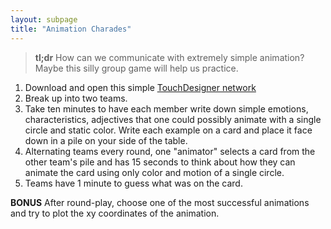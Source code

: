 ```yaml
---
layout: subpage
title: "Animation Charades"
---
```


> **tl;dr** How can we communicate with extremely simple animation? Maybe this silly group game will help us practice.

1. Download and open this simple [TouchDesigner network](https://drive.google.com/open?id=18m8ri8tulpFQ4ghiVlxlpEsujXNocPit)
2. Break up into two teams.
3. Take ten minutes to have each member write down simple emotions, characteristics, adjectives that one could possibly animate with a single circle and static color. Write each example on a card and place it face down in a pile on your side of the table.
4. Alternating teams every round, one "animator" selects a card from the other team's pile and has 15 seconds to think about how they can animate the card using only color and motion of a single circle.
5. Teams have 1 minute to guess what was on the card.

**BONUS** After round-play, choose one of the most successful animations and try to plot the xy coordinates of the animation.